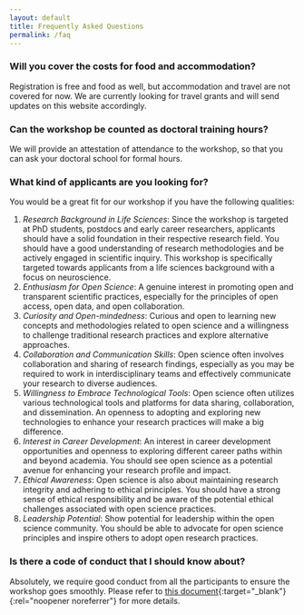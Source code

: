 ```yaml
---
layout: default
title: Frequently Asked Questions
permalink: /faq
---
```


### Will you cover the costs for food and accommodation?

Registration is free and food as well, but accommodation and travel are not covered for now.
We are currently looking for travel grants and will send updates on this website accordingly.

### Can the workshop be counted as doctoral training hours?

We will provide an attestation of attendance to the workshop, so that you can ask your doctoral school for formal hours.

### What kind of applicants are you looking for?

You would be a great fit for our workshop if you have the following qualities:

1. *Research Background in Life Sciences*: Since the workshop is targeted at PhD students, postdocs and early career researchers, applicants should have a solid foundation in their respective research field. You should have a good understanding of research methodologies and be actively engaged in scientific inquiry. This workshop is specifically targeted towards applicants from a life sciences background with a focus on neuroscience. 
2. *Enthusiasm for Open Science*: A genuine interest in promoting open and transparent scientific practices, especially for the principles of open access, open data, and open collaboration.
3. *Curiosity and Open-mindedness*: Curious and open to learning new concepts and methodologies related to open science and a willingness to challenge traditional research practices and explore alternative approaches.
4. *Collaboration and Communication Skills*: Open science often involves collaboration and sharing of research findings, especially as you may be required to work in interdisciplinary teams and effectively communicate your research to diverse audiences.
5. *Willingness to Embrace Technological Tools*: Open science often utilizes various technological tools and platforms for data sharing, collaboration, and dissemination. An openness to adopting and exploring new technologies to enhance your research practices will make a big difference.
6. *Interest in Career Development*: An interest in career development opportunities and openness to exploring different career paths within and beyond academia. You should see open science as a potential avenue for enhancing your research profile and impact.
7. *Ethical Awareness*: Open science is also about maintaining research integrity and adhering to ethical principles. You should have a strong sense of ethical responsibility and be aware of the potential ethical challenges associated with open science practices.
8. *Leadership Potential*: Show potential for leadership within the open science community. You should be able to advocate for open science principles and inspire others to adopt open research practices.

### Is there a code of conduct that I should know about?

Absolutely, we require good conduct from all the participants to ensure the workshop goes smoothly. Please refer to [this document](/assets/docs/Conduct_code.pdf){:target="_blank"}{:rel="noopener noreferrer"} for more details.